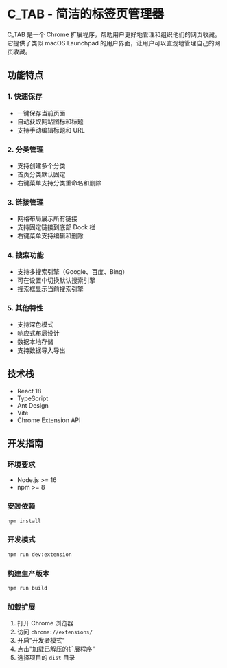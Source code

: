 # C_TAB - 简洁的标签页管理器

C_TAB 是一个 Chrome 扩展程序，帮助用户更好地管理和组织他们的网页收藏。它提供了类似 macOS Launchpad 的用户界面，让用户可以直观地管理自己的网页收藏。

## 功能特点

### 1. 快速保存
- 一键保存当前页面
- 自动获取网站图标和标题
- 支持手动编辑标题和 URL

### 2. 分类管理
- 支持创建多个分类
- 首页分类默认固定
- 右键菜单支持分类重命名和删除

### 3. 链接管理
- 网格布局展示所有链接
- 支持固定链接到底部 Dock 栏
- 右键菜单支持编辑和删除

### 4. 搜索功能
- 支持多搜索引擎（Google、百度、Bing）
- 可在设置中切换默认搜索引擎
- 搜索框显示当前搜索引擎

### 5. 其他特性
- 支持深色模式
- 响应式布局设计
- 数据本地存储
- 支持数据导入导出

## 技术栈

- React 18
- TypeScript
- Ant Design
- Vite
- Chrome Extension API

## 开发指南

### 环境要求

- Node.js >= 16
- npm >= 8

### 安装依赖

```bash
npm install
```


### 开发模式

```bash
npm run dev:extension
```
### 构建生产版本
```bash
npm run build
```


### 加载扩展

1. 打开 Chrome 浏览器
2. 访问 `chrome://extensions/`
3. 开启"开发者模式"
4. 点击"加载已解压的扩展程序"
5. 选择项目的 `dist` 目录


